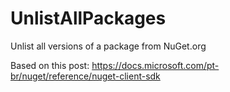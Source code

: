 # UnlistAllPackages
Unlist all versions of a package from NuGet.org

Based on this post: https://docs.microsoft.com/pt-br/nuget/reference/nuget-client-sdk
